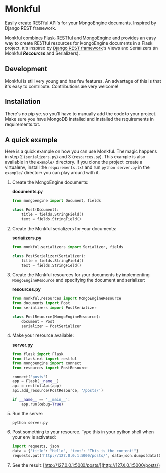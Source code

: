 # Monkful

Easily create RESTful API's for your MongoEngine documents. Inspired by Django
REST framework.

Monkful combines [Flask-RESTful](http://flask-restful.readthedocs.org/en/latest/)
and [MongoEngine](http://mongoengine.org/) and provides an easy way to create
RESTful resources for MongoEngine documents in a Flask project. It's inspired
by [Django REST framework](http://django-rest-framework.org/)'s Views and
Serializers (in Monkful ***Recources*** and Serializers).

## Development

Monkful is still very young and has few features. An advantage of this is that
it's easy to contribute. Contributions are very welcome!

## Installation

There's no pip yet so you'll have to manually add the code to your project.
Make sure you have MongoDB installed and installed the requirements in
requirements.txt.

## A quick example

Here is a quick example on how you can use Monkful. The magic happens in step
2 (`serializers.py`) and 3 (`resources.py`). This example is also available in
the `example/` directory. If you clone the project, create a virtualenv,
install the `requirements.txt` and run `python server.py` in the `example/`
directory you can play around with it.

1. Create the MongoEngine documents:

    **documents.py**

    ```python
    from mongoengine import Document, fields

    class Post(Document):
        title = fields.StringField()
        text = fields.StringField()
    ```

2. Create the Monkful serializers for your documents:

    **serializers.py**

    ```python
    from monkful.serializers import Serializer, fields

    class PostSerializer(Serializer):
        title = fields.StringField()
        text = fields.StringField()
    ```

3. Create the Monkful resources for your documents by implementing
   `MongoEngineResource` and specifying the document and serializer:

    **resources.py**

    ```python
    from monkful.resources import MongoEngineResource
    from documents import Post
    from serializers import PostSerializer

    class PostResource(MongoEngineResource):
        document = Post
        serializer = PostSerializer
    ```

4. Make your resource available:

    **server.py**

    ```python
    from flask import Flask
    from flask.ext import restful
    from mongoengine import connect
    from resources import PostResource

    connect('posts')
    app = Flask(__name__)
    api = restful.Api(app)
    api.add_resource(PostResource, '/posts/')

    if __name__ == '__main__':
        app.run(debug=True)
    ```

5. Run the server:

    ```bash
    python server.py
    ```

6. Post something to your resource. Type this in your python shell when your
   env is activated:

    ```python
    import requests, json
    data = {'title': "Hello", 'text': "This is the content!"}
    requests.put('http://127.0.0.1:5000/posts/', data=json.dumps(data))
    ```

7. See the result: [http://127.0.0.1:5000/posts/](http://127.0.0.1:5000/posts/)
